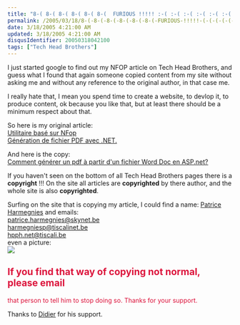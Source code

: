 ```yaml
---
title: "8-( 8-( 8-( 8-( 8-( 8-(  FURIOUS !!!!! :-( :-( :-( :-( :-( :-( :-( "
permalink: /2005/03/18/8-(-8-(-8-(-8-(-8-(-8-(-FURIOUS-!!!!!-(-(-(-(-(-(-(-/
date: 3/18/2005 4:21:00 AM
updated: 3/18/2005 4:21:00 AM
disqusIdentifier: 20050318042100
tags: ["Tech Head Brothers"]
---
```




I just started google to find out my NFOP article on Tech Head Brothers, and 
guess what I found that again someone copied content from my site without asking 
me and without any reference to the original author, in that case me.
<!-- more -->

I really hate that, I mean you spend time to create a website, to devlop it, 
to produce content, ok because you like that, but at least there should be a 
minimum respect about that.

So here is my original article:  
[Utilitaire 
basé sur NFop  
Génération de fichier PDF avec .NET.](http://www.techheadbrothers.com/DesktopDefault.aspx?tabindex=1&tabid=7&AId=20) 

And here is the copy:  
[Comment générer un pdf à partir 
d'un fichier Word Doc en ASP.net?](http://harmegniesp.phidji.com/pdf_doc.htm)

If you haven't seen on the bottom of all Tech Head Brothers pages there 
is a **copyright** !!! On the site all articles are 
**copyrighted** by there author, and the whole site is also 
**copyrighted**.

Surfing on the site that is copying my article, I could find a name: [Patrice 
Harmegnies](http://harmegniesp.phidji.com/curriculum/cv.asp) and emails:  
[patrice.harmegnies@skynet.be](mailto:patrice.harmegnies@skynet.be?subject=Re%20CV)  
[harmegniesp@tiscalinet.be  
](mailto:harmegniesp@tiscalinet.be?subject=Re%20CV)[hpph.net@tiscali.be](mailto:hpph.net@tiscali.be)  
even a 
picture:  
![](http://harmegniesp.phidji.com/images/article.gif)

## <font color="crimson">If you find that way of copying not normal, please email 
that person to tell him to stop doing so. Thanks for your support.</font>

Thanks to [Didier](http://www.didierbeck.com/2005_03_01_blogs.php#111109211361313891) 
for his support.
